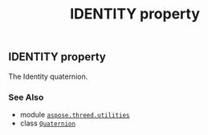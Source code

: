 ﻿---
title: IDENTITY property
second_title: Aspose.3D for Python via .NET API References
description: 
type: docs
weight: 150
url: /python-net/aspose.threed.utilities/quaternion/identity/
is_root: false
---

## IDENTITY property


The Identity quaternion.

### See Also
* module [`aspose.threed.utilities`](../../)
* class [`Quaternion`](/3d/python-net/aspose.threed.utilities/quaternion)
